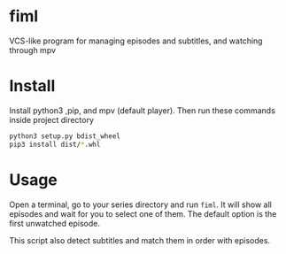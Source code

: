 # fiml

VCS-like program for managing episodes and subtitles, and watching through mpv

# Install

Install python3 ,pip, and mpv (default player). Then run these commands inside project directory

```bash
python3 setup.py bdist_wheel
pip3 install dist/*.whl
```

# Usage

Open a terminal, go to your series directory and run `fiml`. It will show all episodes and wait for you to select one of them.
The default option is the first unwatched episode.

This script also detect subtitles and match them in order with episodes. 
